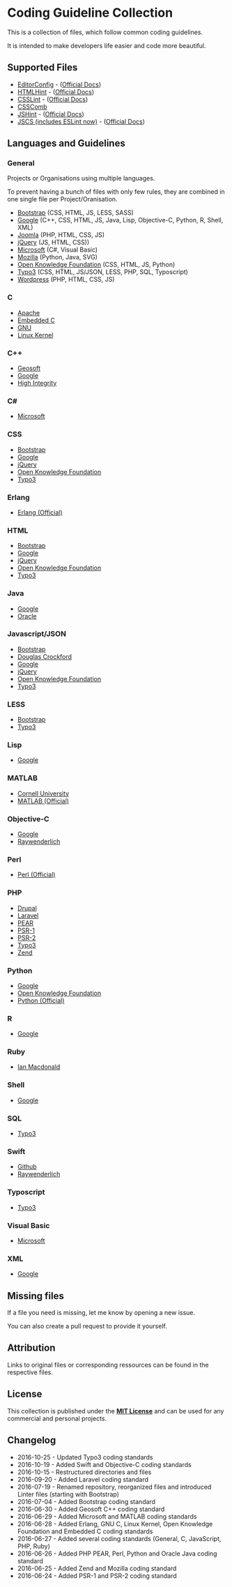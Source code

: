 # Coding Guideline Collection

This is a collection of files, which follow common coding guidelines.

It is intended to make developers life easier and code more beautiful.


## Supported Files

 * [EditorConfig](http://editorconfig.org/) - ([Official Docs](https://github.com/editorconfig/editorconfig/wiki/EditorConfig-Properties))
 * [HTMLHint](http://htmlhint.com/) - ([Official Docs](https://github.com/yaniswang/HTMLHint/wiki/Rules))
 * [CSSLint](http://csslint.net/) - ([Official Docs](https://github.com/CSSLint/csslint/wiki/Rules))
 * [CSSComb](http://csscomb.com/)
 * [JSHint](http://jshint.com/) - ([Official Docs](http://jshint.com/docs/))
 * [JSCS (includes ESLint now)](http://jscs.info/) - ([Official Docs](http://jscs.info/rules))


## Languages and Guidelines

### General
Projects or Organisations using multiple languages.

To prevent having a bunch of files with only few rules, they are combined in one single file per Project/Oranisation.

 * [Bootstrap](https://github.com/tomlutzenberger/coding-guideline-collection/blob/master/bootstrap/) (CSS, HTML, JS, LESS, SASS)
 * [Google](https://github.com/tomlutzenberger/coding-guideline-collection/blob/master/google/) (C++, CSS, HTML, JS, Java, Lisp, Objective-C, Python, R, Shell, XML)
 * [Joomla](https://github.com/tomlutzenberger/coding-guideline-collection/blob/master/joomla/) (PHP, HTML, CSS, JS)
 * [jQuery](https://github.com/tomlutzenberger/coding-guideline-collection/blob/master/jquery/) (JS, HTML, CSS))
 * [Microsoft](https://github.com/tomlutzenberger/coding-guideline-collection/blob/master/microsoft/) (C#, Visual Basic)
 * [Mozilla](https://github.com/tomlutzenberger/coding-guideline-collection/blob/master/mozilla/) (Python, Java, SVG)
 * [Open Knowledge Foundation](https://github.com/tomlutzenberger/coding-guideline-collection/blob/master/open-knowledge-foundation/) (CSS, HTML, JS, Python)
 * [Typo3](https://github.com/tomlutzenberger/coding-guideline-collection/blob/master/typo3/) (CSS, HTML, JS/JSON, LESS, PHP, SQL, Typoscript)
 * [Wordpress](https://github.com/tomlutzenberger/coding-guideline-collection/blob/master/wordpress/) (PHP, HTML, CSS, JS)

### C
 * [Apache](https://github.com/tomlutzenberger/coding-guideline-collection/blob/master/apache-c/)
 * [Embedded C](https://github.com/tomlutzenberger/coding-guideline-collection/blob/master/embedded-c/)
 * [GNU](https://github.com/tomlutzenberger/coding-guideline-collection/blob/master/gnu-c/)
 * [Linux Kernel](https://github.com/tomlutzenberger/coding-guideline-collection/blob/master/linux-kernel/)

### C++
 * [Geosoft](https://github.com/tomlutzenberger/coding-guideline-collection/blob/master/geosoft-c++/)
 * [Google](https://github.com/tomlutzenberger/coding-guideline-collection/blob/master/google/)
 * [High Integrity](https://github.com/tomlutzenberger/coding-guideline-collection/blob/master/high-integrity-c++/)

### C#
 * [Microsoft](https://github.com/tomlutzenberger/coding-guideline-collection/blob/master/microsoft/)

### CSS
 * [Bootstrap](https://github.com/tomlutzenberger/coding-guideline-collection/blob/master/bootstrap/)
 * [Google](https://github.com/tomlutzenberger/coding-guideline-collection/blob/master/google/)
 * [jQuery](https://github.com/tomlutzenberger/coding-guideline-collection/blob/master/jquery/)
 * [Open Knowledge Foundation](https://github.com/tomlutzenberger/coding-guideline-collection/blob/master/open-knowledge-foundation/)
 * [Typo3](https://github.com/tomlutzenberger/coding-guideline-collection/blob/master/typo3/)

### Erlang
 * [Erlang (Official)](https://github.com/tomlutzenberger/coding-guideline-collection/blob/master/erlang-official/)

### HTML
 * [Bootstrap](https://github.com/tomlutzenberger/coding-guideline-collection/blob/master/bootstrap/)
 * [Google](https://github.com/tomlutzenberger/coding-guideline-collection/blob/master/google/)
 * [jQuery](https://github.com/tomlutzenberger/coding-guideline-collection/blob/master/jquery/)
 * [Open Knowledge Foundation](https://github.com/tomlutzenberger/coding-guideline-collection/blob/master/open-knowledge-foundation/)
 * [Typo3](https://github.com/tomlutzenberger/coding-guideline-collection/blob/master/typo3/)

### Java
 * [Google](https://github.com/tomlutzenberger/coding-guideline-collection/blob/master/google/)
 * [Oracle](https://github.com/tomlutzenberger/coding-guideline-collection/blob/master/java-oracle/)

### Javascript/JSON
 * [Bootstrap](https://github.com/tomlutzenberger/coding-guideline-collection/blob/master/bootstrap/)
 * [Douglas Crockford](https://github.com/tomlutzenberger/coding-guideline-collection/blob/master/javascript-douglas-crockford/)
 * [Google](https://github.com/tomlutzenberger/coding-guideline-collection/blob/master/google/)
 * [jQuery](https://github.com/tomlutzenberger/coding-guideline-collection/blob/master/jquery/)
 * [Open Knowledge Foundation](https://github.com/tomlutzenberger/coding-guideline-collection/blob/master/open-knowledge-foundation/)
 * [Typo3](https://github.com/tomlutzenberger/coding-guideline-collection/blob/master/typo3/)

### LESS
 * [Bootstrap](https://github.com/tomlutzenberger/coding-guideline-collection/blob/master/bootstrap/)
 * [Typo3](https://github.com/tomlutzenberger/coding-guideline-collection/blob/master/typo3/)

### Lisp
 * [Google](https://github.com/tomlutzenberger/coding-guideline-collection/blob/master/google/)

### MATLAB
 * [Cornell University](https://github.com/tomlutzenberger/coding-guideline-collection/blob/master/matlab-cornell-university/)
 * [MATLAB (Official)](https://github.com/tomlutzenberger/coding-guideline-collection/blob/master/matlab-official/)

### Objective-C
 * [Google](https://github.com/tomlutzenberger/coding-guideline-collection/blob/master/google/)
 * [Raywenderlich](https://github.com/tomlutzenberger/coding-guideline-collection/blob/master/objective-c-raywenderlich/)

### Perl
 * [Perl (Official)](https://github.com/tomlutzenberger/coding-guideline-collection/blob/master/perl-official/)

### PHP
 * [Drupal](https://github.com/tomlutzenberger/coding-guideline-collection/blob/master/drupal/)
 * [Laravel](https://github.com/tomlutzenberger/coding-guideline-collection/blob/master/laravel/)
 * [PEAR](https://github.com/tomlutzenberger/coding-guideline-collection/blob/master/php-pear/)
 * [PSR-1](https://github.com/tomlutzenberger/coding-guideline-collection/blob/master/php-psr-1/)
 * [PSR-2](https://github.com/tomlutzenberger/coding-guideline-collection/blob/master/php-psr-2/)
 * [Typo3](https://github.com/tomlutzenberger/coding-guideline-collection/blob/master/typo3/)
 * [Zend](https://github.com/tomlutzenberger/coding-guideline-collection/blob/master/zend/)

### Python
 * [Google](https://github.com/tomlutzenberger/coding-guideline-collection/blob/master/google/)
 * [Open Knowledge Foundation](https://github.com/tomlutzenberger/coding-guideline-collection/blob/master/open-knowledge-foundation/)
 * [Python (Official)](https://github.com/tomlutzenberger/coding-guideline-collection/blob/master/python-official/)

### R
 * [Google](https://github.com/tomlutzenberger/coding-guideline-collection/blob/master/google/)

### Ruby
 * [Ian Macdonald](https://github.com/tomlutzenberger/coding-guideline-collection/blob/master/ruby-ian-macdonald/)

### Shell
 * [Google](https://github.com/tomlutzenberger/coding-guideline-collection/blob/master/google/)

### SQL
 * [Typo3](https://github.com/tomlutzenberger/coding-guideline-collection/blob/master/typo3/)

### Swift
 * [Github](https://github.com/tomlutzenberger/coding-guideline-collection/blob/master/swift-github/)
 * [Raywenderlich](https://github.com/tomlutzenberger/coding-guideline-collection/blob/master/swift-raywenderlich/)

### Typoscript
 * [Typo3](https://github.com/tomlutzenberger/coding-guideline-collection/blob/master/typo3/)

### Visual Basic
 * [Microsoft](https://github.com/tomlutzenberger/coding-guideline-collection/blob/master/microsoft/)

### XML
 * [Google](https://github.com/tomlutzenberger/coding-guideline-collection/blob/master/google/)


## Missing files

If a file you need is missing, let me know by opening a new issue.

You can also create a pull request to provide it yourself.


## Attribution

Links to original files or corresponding ressources can be found in the respective files.


## License

This collection is published under the **[MIT License](LICENSE)** and can be used for any commercial and personal projects.


## Changelog

 * 2016-10-25 - Updated Typo3 coding standards
 * 2016-10-19 - Added Swift and Objective-C coding standards
 * 2016-10-15 - Restructured directories and files
 * 2016-09-20 - Added Laravel coding standard
 * 2016-07-19 - Renamed repository, reorganized files and introduced Linter files (starting with Bootstrap)
 * 2016-07-04 - Added Bootstrap coding standard
 * 2016-06-30 - Added Geosoft C++ coding standard
 * 2016-06-29 - Added Microsoft and MATLAB coding standards
 * 2016-06-28 - Added Erlang, GNU C, Linux Kernel, Open Knowledge Foundation and Embedded C coding standards
 * 2016-06-27 - Added several coding standards (General, C, JavaScript, PHP, Ruby)
 * 2016-06-26 - Added PHP PEAR, Perl, Python and Oracle Java coding standard
 * 2016-06-25 - Added Zend and Mozilla coding standard
 * 2016-06-24 - Added PSR-1 and PSR-2 coding standard

